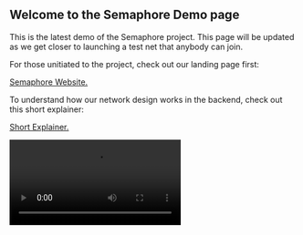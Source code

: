## Welcome to the Semaphore Demo page

This is the latest demo of the Semaphore project. This page will be updated as we get closer to launching a test net that anybody can join.
 
For those unitiated to the project, check out our landing page first:

<a href="https://sirlemmings.github.io/Semaphore/" target="_blank">Semaphore Website.</a>

To understand how our network design works in the backend, check out this short explainer:

<a href="https://youtu.be/UJcLXCyjUHI" target="_blank">Short Explainer.</a>

<video src="https://youtu.be/UJcLXCyjUHI" controls="controls" style="max-width: 730px;">
</video>

